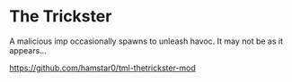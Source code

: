 # The Trickster

A malicious imp occasionally spawns to unleash havoc. It may not be as it appears...

https://github.com/hamstar0/tml-thetrickster-mod
